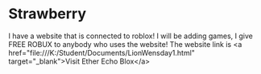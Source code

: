 # Strawberry
I have a website that is connected to roblox! I will be adding games, I give FREE ROBUX to anybody who uses the website! The website link is &lt;a href="file:///K:/Student/Documents/LionWensday1.html" target="_blank">Visit Ether Echo Blox&lt;/a>
